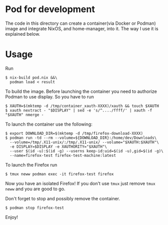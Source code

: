 # Pod for development
The code in this directory can create a container(via Docker or Podman) image and integrate NixOS,
and home-manager, into it. The way I use it is explained below.

# Usage
Run

```shell
$ nix-build pod.nix &&\
  podman load < result
```

To build the image. Before launching the container you need to authorize Podman to use display.
So you have to run

```shell
$ XAUTH=$(mktemp -d /tmp/container_xauth-XXXX)/xauth && touch $XAUTH
$ xauth nextract - "$DISPLAY" | sed -e 's/^..../ffff/' | xauth -f "$XAUTH" nmerge -
```

To launch the container use the following:

```shell
$ export DOWNLOAD_DIR=$(mktemp -d /tmp/firefox-download-XXXX)
$ podman run -td --rm --volume=${DOWNLOAD_DIR}:/home/dev/Downloads\
  --volume=/tmp/.X11-unix/:/tmp/.X11-unix/ --volume="$XAUTH:$XAUTH"\
  -e DISPLAY=$DISPLAY -e XAUTHORITY="$XAUTH"\
  --user $(id -u):$(id -g) --userns keep-id:uid=$(id -u),gid=$(id -g)\
  --name=firefox-test firefox-test-machine:latest
```

To launch the Firefox run

```shell
$ tmux neww podman exec -it firefox-test firefox
```

Now you have an isolated Firefox!
If you don't use `tmux` just remove `tmux neww` and you are good to go.

Don't forget to stop and possibly remove the container.
```shell
$ podman stop firefox-test
```

Enjoy!

